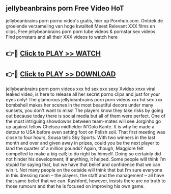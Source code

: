 ## jellybeanbrains porn Free Video HoT 

jellybeanbrains porn porno video's gratis, hier op Pornhub.com. Ontdek de groeiende verzameling van hoge kwaliteit Meest Relevant XXX films en clips,
Free jellybeanbrains porn porn tube videos & pornstar sex videos. Find pornstars and all their XXX videos to watch here


## 👉🔴 [Click to PLAY >> WATCH](http://us.freeplayer.one?title=jellybeanbrains_porn&ref=16D)

## 👉🔴 [Click to PLAY >> DOWNLOAD](http://us.freeplayer.one?title=jellybeanbrains_porn&ref=16D)


jellybeanbrains porn porn videos xxx hd sex xxx sexy Xvideo xnxx viral leaked video, is here to release all her secret porno clips and just for your eyes only! The glamorous jellybeanbrains porn porn videos xxx hd sex xxx bombshell makes her scenes in the most beautiful decors under many sunsets, you don't want to miss! The players know they take risks by going out because today there is social media but all of them were perfect. One of the most intriguing showdowns between team-mates will see Jorginho go up against fellow Chelsea midfielder N'Golo Kante. It is why he made a detour to USA before even setting foot on Polish soil. That first meeting was close to four hours, Sousa tells Sky Sports. With two winners in the last month and over and given away in prizes, could you be the next player to land the quarter of a million pounds? Again, though, Maggiore felt compelled to make a big call; to do right by himself. Doing so certainly did not hinder his development; if anything, it helped. Some people will think I’m stupid for saying that, but we have that belief and confidence that we can win it. Not many people on the outside will think that but I’m sure everyone in this dressing room – the players, the staff and the management – all have that same belief that we can. Rashford, however, insists there are no truth to those rumours and that he is focused on improving his own game.